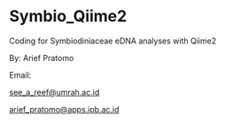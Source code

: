 # Symbio_Qiime2
Coding for Symbiodiniaceae eDNA analyses with Qiime2

By: Arief Pratomo

Email: 

see_a_reef@umrah.ac.id

arief_pratomo@apps.ipb.ac.id
